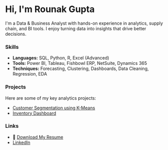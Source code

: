 # Hi, I'm Rounak Gupta

I'm a Data & Business Analyst with hands-on experience in analytics, supply chain, and BI tools. I enjoy turning data into insights that drive better decisions.

### Skills
- **Languages:** SQL, Python, R, Excel (Advanced)
- **Tools:** Power BI, Tableau, Fishbowl ERP, NetSuite, Dynamics 365
- **Techniques:** Forecasting, Clustering, Dashboards, Data Cleaning, Regression, EDA

### Projects
Here are some of my key analytics projects:
- [Customer Segmentation using K-Means](https://github.com/rounak-data/customer-segmentation)
- [ Inventory Dashboard](https://github.com/rounak-data/inventory-dashboard)

### Links
- 📄 [Download My Resume](https://github.com/rounak-gupta/rounak-gupta/raw/main/Rounak_Gupta_Resume.pdf)
- [LinkedIn](www.linkedin.com/in/rounak-gupta-283820158)

